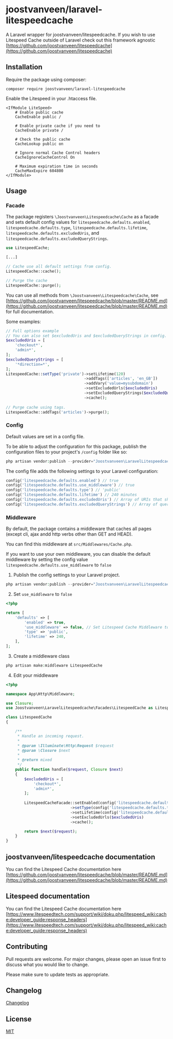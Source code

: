 # joostvanveen/laravel-litespeedcache

A Laravel wrapper for joostvanveen/litespeedcache. If you wish to use Litespeed Cache outside of Laravel check out this framework agnostic [https://github.com/joostvanveen/litespeedcache](https://github.com/joostvanveen/litespeedcache) 

## Installation
Require the package using composer:
```
composer require joostvanveen/laravel-litespeedcache
```

Enable the Litespeed in your .htaccess file.
```
<IfModule LiteSpeed>
    # Enable public cache
    CacheEnable public /
    
    # Enable private cache if you need to
    CacheEnable private /
    
    # Check the public cache
    CacheLookup public on
    
    # Ignore normal Cache Control headers
    CacheIgnoreCacheControl On
    
    # Maximum expiration time in seconds
    CacheMaxExpire 604800
</IfModule>
``` 

## Usage

### Facade

The package registers `\Joostvanveen\Litespeedcache\Cache` as a facade and sets default config values for 
`litespeedcache.defaults.enabled`,
`litespeedcache.defaults.type`,
`litespeedcache.defaults.lifetime`,
`litespeedcache.defaults.excludedUris`,
and `litespeedcache.defaults.excludedQueryStrings`.

```php
use LitespeedCache;

[...]

// Cache use all default settings from config.
LitespeedCache::cache();

// Purge the cache
LitespeedCache::purge();
``` 

You can use all methods from `\Joostvanveen\Litespeedcache\Cache`, see [https://github.com/joostvanveen/litespeedcache/blob/master/README.md](https://github.com/joostvanveen/litespeedcache/blob/master/README.md) for full documentation.

Some examples:
```php
// Full options example
// You can also set $excludedUris and $excludedQueryStrings in config.
$excludedUris = [
    'checkout*',
    'admin*',
];
$excludedQueryStrings = [
    '*direction=*',
];
LitespeedCache::setType('private')->setLifetime(120)
                                  ->addTags(['articles', 'en_GB'])
                                  ->addVary('value=mysubdomain')
                                  ->setExcludedUrls($excludedUris)
                                  ->setExcludedQueryStrings($excludedQueryStrings)
                                  ->cache();
                                  
// Purge cache using tags.
LitespeedCache::addTags('articles')->purge();
```

### Config
Default values are set in a config file.
 
To be able to adjust the configuration for this package, publish the configuration files to your project's `/config` folder like so:
```php
php artisan vendor:publish --provider="Joostvanveen\LaravelLitespeedcache\LitespeedCacheServiceProvider" --tag=config
```

The config file adds the following settings to your Laravel configuration:
```php
config('litespeedcache.defaults.enabled') // true
config('litespeedcache.defaults.use_middleware') // true
config('litespeedcache.defaults.type') // 'public'
config('litespeedcache.defaults.lifetime') // 240 minutes
config('litespeedcache.defaults.excludedUris') // Array of URIs that should not be cached, can contain wildcards like '/admin*'
config('litespeedcache.defaults.excludedQueryStrings') // Array of query strings that should not be cached, can contain wildcards like '*utm_source=*'
```

### Middleware
By default, the package contains a middleware that caches all pages (except cli, ajax andd http verbs other than GET and HEAD).

You can find this middleware at `src/Middlewares/Cache.php`.

If you want to use your own middleware, you can disable the default middleware by setting the config value `litespeedcache.defaults.use_middleware` to `false`

1. Publish the config settings to your Laravel project.
```php
php artisan vendor:publish --provider="Joostvanveen\LaravelLitespeedcache\LitespeedCacheServiceProvider" --tag=config
```

2. Set `use_middleware` to `false`
```php
<?php

return [
    'defaults' => [
        'enabled' => true, 
        'use_middleware' => false, // Set Litespeed Cache Middleware to inactive
        'type' => 'public', 
        'lifetime' => 240, 
    ],
];
```

3. Create a middleware class
```php
php artisan make:middleware LitespeedCache
``` 

4. Edit your middleware
```php
<?php

namespace App\Http\Middleware;

use Closure;
use Joostvanveen\LaravelLitespeedcache\Facades\LitespeedCache as LitespeedCacheFacade;

class LitespeedCache
{

    /**
     * Handle an incoming request.
     *
     * @param \Illuminate\Http\Request $request
     * @param \Closure $next
     *
     * @return mixed
     */
    public function handle($request, Closure $next)
    {
        $excludedUris = [
            'checkout*',
            'admin*',
        ];
        
        LitespeedCacheFacade::setEnabled(config('litespeedcache.defaults.enabled'))
                            ->setType(config('litespeedcache.defaults.type'))
                            ->setLifetime(config('litespeedcache.defaults.lifetime'))
                            ->setExcludedUrls($excludedUris)
                            ->cache();

        return $next($request);
    }
}
```

## joostvanveen/litespeedcache documentation

You can find the Litespeed Cache documentation here [https://github.com/joostvanveen/litespeedcache/blob/master/README.md](https://github.com/joostvanveen/litespeedcache/blob/master/README.md)

## Litespeed documentation

You can find the Litespeed Cache documentation here [https://www.litespeedtech.com/support/wiki/doku.php/litespeed_wiki:cache:developer_guide:response_headers](https://www.litespeedtech.com/support/wiki/doku.php/litespeed_wiki:cache:developer_guide:response_headers)

## Contributing
Pull requests are welcome. For major changes, please open an issue first to discuss what you would like to change.

Please make sure to update tests as appropriate.

## Changelog
[Changelog](/joostvanveen/litespeedcache/blob/master/CHANGELOG.md)

## License
[MIT](/joostvanveen/litespeedcache/blob/master/LICENSE.md)
